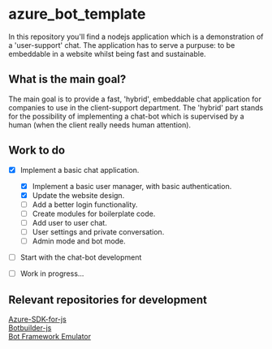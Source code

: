 # azure_bot_template
In this repository you'll find a nodejs application which is a demonstration of a 'user-support' chat. The application has to serve a purpuse: to be embeddable in a website whilst being fast and sustainable.
 
## What is the main goal?
The main goal is to provide a fast, 'hybrid', embeddable chat application for companies to use in the client-support department. The 'hybrid' part stands for the possibility of implementing a chat-bot which is supervised by a human (when the client really needs human attention).

## Work to do
- [x] Implement a basic chat application.
     - [x] Implement a basic user manager, with basic authentication.
     - [x] Update the website design.
     - [ ] Add a better login functionality.
     - [ ] Create modules for boilerplate code. 
     - [ ] Add user to user chat.
     - [ ] User settings and private conversation.
     - [ ] Admin mode and bot mode.
- [ ] Start with the chat-bot development
- [ ] Work in progress... 



## Relevant repositories for development
[Azure-SDK-for-js](https://github.com/Azure/azure-sdk-for-js)\
[Botbuilder-js](https://github.com/Microsoft/botbuilder-js)\
[Bot Framework Emulator](https://github.com/microsoft/BotFramework-Emulator)

